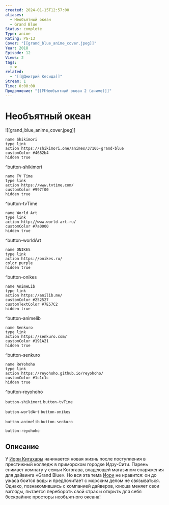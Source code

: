 ```yaml
---
created: 2024-01-15T12:57:00
aliases:
  - Необъятный океан
  - Grand Blue
Status: complete
Type: anime
Rating: PG-13
Cover: "[[grand_blue_anime_cover.jpeg]]"
Year: 2018
Episode: 12
Views: 2
tags:
  - ❤
related:
  - "[[@Дмитрий Кесида]]"
Stream: 1
Time: 0:00:00
Продолжение: "[[⛩️Необъятный океан 2 (аниме)]]"
---
```


# Необъятный океан

![[grand_blue_anime_cover.jpeg]]

```button
name Shikimori
type link
action https://shikimori.one/animes/37105-grand-blue
customColor #4682b4
hidden true
```
^button-shikimori

```button
name TV Time
type link
action https://www.tvtime.com/
customColor #997f00
hidden true
```
^button-tvTime

```button
name World Art
type link
action http://www.world-art.ru/
customColor #7a0000
hidden true
```
^button-worldArt

```button
name ONIKES
type link
action https://onikes.ru/
color purple
hidden true
```
^button-onikes

```button
name AnimeLib
type link
action https://anilib.me/
customColor #252527
customTextColor #7E57C2
hidden true
```
^button-animelib

```button
name Senkuro
type link
action https://senkuro.com/
customColor #191A21
hidden true
```
^button-senkuro

```button
name ReYohoho
type link
action https://reyohoho.github.io/reyohoho/
customColor #1c1c1c
hidden true
```
^button-reyohoho

`button-shikimori` `button-tvTime`

`button-worldArt` `button-onikes`

`button-animelib` `button-senkuro`

`button-reyohoho`


## Описание

У [Иори Китахары](https://shikimori.one/characters/144581-iori-kitahara) начинается новая жизнь после поступления в престижный колледж в приморском городке Идзу-Сити. Парень снимает комнату у семьи Котэгава, владеющей магазином снаряжения для дайвинга «Grand Blue». Но вся эта тема [Иори](https://shikimori.one/characters/144581-iori-kitahara) не нравится: он до ужаса боится воды и предпочитает с морским делом не связываться. Однако, познакомившись с компанией дайверов, юноша меняет свои взгляды, пытается перебороть свой страх и открыть для себя бескрайние просторы необъятного океана!
